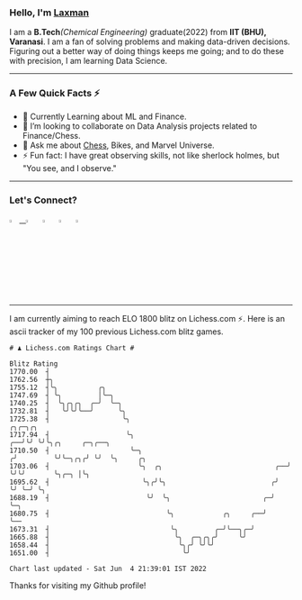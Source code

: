   ### Hello, I'm [Laxman](https://laxman-lakhan.github.io)

I am a **B.Tech**_(Chemical Engineering)_ graduate(2022) from **IIT (BHU), Varanasi**. I am a fan of solving problems and making data-driven decisions. Figuring out a better way of doing things keeps me going; and to do these with precision, I am learning Data Science. 

---

### A Few Quick Facts ⚡️

- 🧐 Currently Learning about ML and Finance.
- 👯 I’m looking to collaborate on Data Analysis projects related to Finance/Chess.
- 💬 Ask me about [Chess](https://lichess.org/@/YourKingIsInDanger), Bikes, and Marvel Universe.
- ⚡️ Fun fact: I have great observing skills, not like sherlock holmes, but "You see, and I observe."

---

### Let's Connect?

<a href="mailto:laxmansingh.lakhan@gmail.com"> <img src="https://img.icons8.com/fluent/48/000000/gmail.png" width="3.5%"/> &nbsp;
[<img src="https://img.icons8.com/color/48/000000/linkedin.png" width="3.5%"/>](https://www.linkedin.com/in/laxman-lakhan/)  &nbsp;
[<img src="https://img.icons8.com/fluent/48/000000/facebook-new.png" width="3.5%"/>](https://www.facebook.com/s.laxmanlakhan/)  &nbsp;
[<img src="https://img.icons8.com/fluent/48/000000/instagram-new.png" width="3.5%"/>](https://www.instagram.com/laxman.lakhan/)  &nbsp;
[<img src="https://img.icons8.com/color/48/000000/twitter.png" width="3.5%"/>](https://twitter.com/laxman__lakhan)  &nbsp;

 ---
  
I am currently aiming to reach ELO 1800 blitz on Lichess.com ⚡. Here is an ascii tracker of my 100 previous Lichess.com blitz games.

  ```
  # ♟︎ Lichess.com Ratings Chart #
  
  Blitz Rating
 1770.00  ┤
 1762.56  ┼╮
 1755.12  ┤╰╮          ╭╮
 1747.69  ┤ ╰╮         │╰─╮
 1740.25  ┤  ╰╮╭╮╭╮  ╭─╯  ╰─╮
 1732.81  ┤   ╰╯╰╯╰──╯      ╰╮
 1725.38  ┤                  ╰╮                                           ╭╮╭─╮╭╮
 1717.94  ┤                   ╰╮                                       ╭──╯╰╯ ╰╯╰╮╭╮     ╭─╮╭──╮
 1710.50  ┤                    ╰─╮                                    ╭╯         ╰╯╰─╮╭╮╭╯ ╰╯  ╰╮     ╭╮
 1703.06  ┤                      ╰╮  ╭╮                            ╭──╯              ╰╯╰╯       ╰╮╭─╮ │╰╮
 1695.62  ┤                       ╰╮╭╯╰╮                          ╭╯                             ╰╯ ╰─╯ ╰╮
 1688.19  ┤                        ╰╯  ╰╮                       ╭─╯                                      ╰─╮
 1680.75  ┤                             ╰╮            ╭╮     ╭──╯                                          ╰──
 1673.31  ┤                              ╰╮         ╭─╯╰──╮╭─╯
 1665.88  ┤                               ╰╮  ╭─╮╭╮╭╯     ╰╯
 1658.44  ┤                                ╰╮╭╯ ╰╯╰╯
 1651.00  ┤                                 ╰╯

Chart last updated - Sat Jun  4 21:39:01 IST 2022  
  ```
  
  
Thanks for visiting my Github profile!
